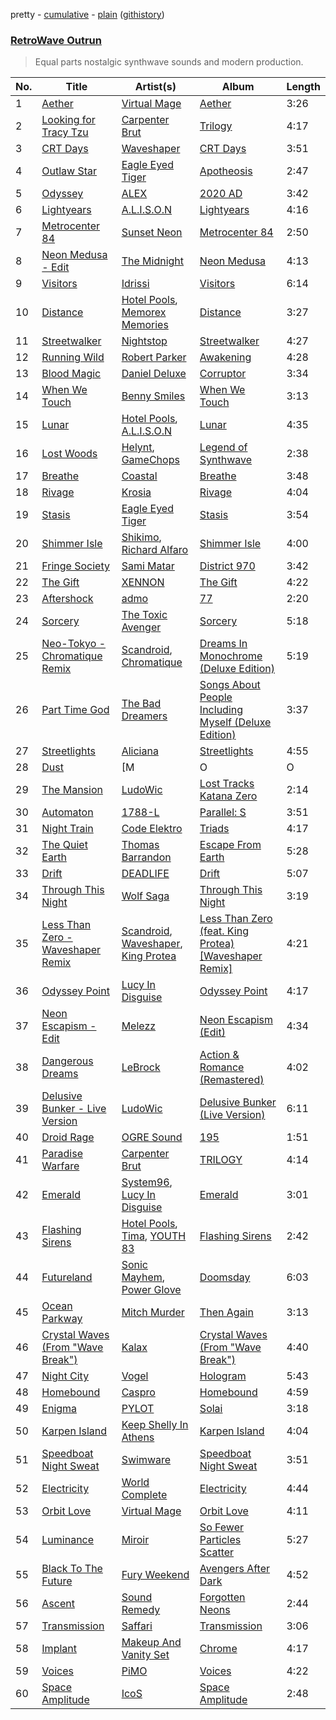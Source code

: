 pretty - [cumulative](/playlists/cumulative/RetroWave%20%20%20Outrun.md) - [plain](/playlists/plain/37i9dQZF1DXdLEN7aqioXM) ([githistory](https://github.githistory.xyz/vitokorn/spotify-playlist-archive/blob/master/playlists/plain/37i9dQZF1DXdLEN7aqioXM))

### [RetroWave   Outrun](https://open.spotify.com/playlist/37i9dQZF1DXdLEN7aqioXM)

> Equal parts nostalgic synthwave sounds and modern production.

| No. | Title | Artist(s) | Album | Length |
|---|---|---|---|---|
| 1 | [Aether](https://open.spotify.com/track/4OnuNLwvIgroDdTXX2k5dF) | [Virtual Mage](https://open.spotify.com/artist/1gEHdJ4DIEL2JuyRnNfMkt) | [Aether](https://open.spotify.com/album/1wI6LtwwxH0RU5eX2agIxe) | 3:26 |
| 2 | [Looking for Tracy Tzu](https://open.spotify.com/track/49zgQWxmae5SESFN60Dh33) | [Carpenter Brut](https://open.spotify.com/artist/1l2oLiukA9i5jEtIyNWIEP) | [Trilogy](https://open.spotify.com/album/42KmZSl5Yq3sY5TciEjW2b) | 4:17 |
| 3 | [CRT Days](https://open.spotify.com/track/4Svx0pOTJg9VVwkp8qX6Tr) | [Waveshaper](https://open.spotify.com/artist/4N55TE3vFODMR4BX5B9fnM) | [CRT Days](https://open.spotify.com/album/2Jj0uMFVjXFf3qfrfFpLDk) | 3:51 |
| 4 | [Outlaw Star](https://open.spotify.com/track/4BVfCHuKVvcJqeZ71QrGft) | [Eagle Eyed Tiger](https://open.spotify.com/artist/3nqTFzjmi1LLM6pn0TRMv8) | [Apotheosis](https://open.spotify.com/album/19iJ7OOS9XjyhFP7fomH1h) | 2:47 |
| 5 | [Odyssey](https://open.spotify.com/track/7BaoPkMMPX5LwdyyUSByKe) | [ALEX](https://open.spotify.com/artist/65sChHf6etCvSFdXn8NPUO) | [2020 AD](https://open.spotify.com/album/10CEe5Hjg0iHasl8Z2DbSa) | 3:42 |
| 6 | [Lightyears](https://open.spotify.com/track/02rds5Tq11O8DvnL5nVRU2) | [A.L.I.S.O.N](https://open.spotify.com/artist/3gi5McAv9c0qTjJ5jSmbL0) | [Lightyears](https://open.spotify.com/album/4oRu4hmwqqWRCqLAsnhET6) | 4:16 |
| 7 | [Metrocenter 84](https://open.spotify.com/track/3rxnmxTEqApa2ad9TWWDBx) | [Sunset Neon](https://open.spotify.com/artist/7LpQ9EjCi2klKhDUhAUa1s) | [Metrocenter 84](https://open.spotify.com/album/27FPwOv08GRvTHdzHFqfio) | 2:50 |
| 8 | [Neon Medusa - Edit](https://open.spotify.com/track/7y1WaVLlJHSpkn3Libyq7r) | [The Midnight](https://open.spotify.com/artist/2NFrAuh8RQdQoS7iYFbckw) | [Neon Medusa](https://open.spotify.com/album/33L3Re3mh0BdCV6vlSMPzf) | 4:13 |
| 9 | [Visitors](https://open.spotify.com/track/3zT42LxWW5YUFEZDukGp5x) | [Idrissi](https://open.spotify.com/artist/5KYjLxvBWL3P087kSFs3QF) | [Visitors](https://open.spotify.com/album/3pkzUcBrWi0QwOIvmsYEP0) | 6:14 |
| 10 | [Distance](https://open.spotify.com/track/1uPgXM9EoySFF0RBaYV2zI) | [Hotel Pools](https://open.spotify.com/artist/5bQ1u5yLlL2WZv49doSgRz), [Memorex Memories](https://open.spotify.com/artist/4IDMgbEiCgt9G7PRN62mrV) | [Distance](https://open.spotify.com/album/1akun3X9ysTZ8ZNI19MZfS) | 3:27 |
| 11 | [Streetwalker](https://open.spotify.com/track/17unhA5Gnc1nLFdg3dKmuO) | [Nightstop](https://open.spotify.com/artist/291Vz2qC5SVLJSKA5mrYij) | [Streetwalker](https://open.spotify.com/album/0jlkbUkGsmy37ncfhxlP68) | 4:27 |
| 12 | [Running Wild](https://open.spotify.com/track/5GW4OV86L01biK8qtOZBuq) | [Robert Parker](https://open.spotify.com/artist/0eEcbHGsAvOTCZzF5pg8GD) | [Awakening](https://open.spotify.com/album/76vQoFcrnFds9Kf0hJEfhQ) | 4:28 |
| 13 | [Blood Magic](https://open.spotify.com/track/37GD7jrPe7DubPim1i5kJI) | [Daniel Deluxe](https://open.spotify.com/artist/0OTY72l7CC7ynKzp6N2o5b) | [Corruptor](https://open.spotify.com/album/3p6hvxfVtP5u9jnp9Izqyh) | 3:34 |
| 14 | [When We Touch](https://open.spotify.com/track/4L9JfSWGhatpxfPPvEf46b) | [Benny Smiles](https://open.spotify.com/artist/6O1kKmQt2LuXaIgt2eKl2M) | [When We Touch](https://open.spotify.com/album/1x8Pv29DecQEtVm2Y7bLen) | 3:13 |
| 15 | [Lunar](https://open.spotify.com/track/0bsmxR1mIR9k6jvZMWfAK0) | [Hotel Pools](https://open.spotify.com/artist/5bQ1u5yLlL2WZv49doSgRz), [A.L.I.S.O.N](https://open.spotify.com/artist/3gi5McAv9c0qTjJ5jSmbL0) | [Lunar](https://open.spotify.com/album/7t5QcSntmnSv8wSI8KgJ9U) | 4:35 |
| 16 | [Lost Woods](https://open.spotify.com/track/78j8TTEo6VJ7VeeDItgvaJ) | [Helynt](https://open.spotify.com/artist/6wM3tYsLm3LMfEKIkl5SmY), [GameChops](https://open.spotify.com/artist/1T7zBkQCOCacKjbnmFX7cp) | [Legend of Synthwave](https://open.spotify.com/album/4TeZZfbu3rbifAjwiAAEq8) | 2:38 |
| 17 | [Breathe](https://open.spotify.com/track/1wdLaeNn73zbpYVqw8mlYz) | [Coastal](https://open.spotify.com/artist/54Eehq7Ls4ZXE8pdTTPClj) | [Breathe](https://open.spotify.com/album/7K3KhtyrxHyaMXO5YlB6in) | 3:48 |
| 18 | [Rivage](https://open.spotify.com/track/4HjiB1iZpyPmKkK9vdbfOX) | [Krosia](https://open.spotify.com/artist/3DMRmCWZFPz3IX8LUgoLVb) | [Rivage](https://open.spotify.com/album/59FX4d5jTvq06npU90Umbk) | 4:04 |
| 19 | [Stasis](https://open.spotify.com/track/2LfU1UULEXCJowBNN0JYBW) | [Eagle Eyed Tiger](https://open.spotify.com/artist/3nqTFzjmi1LLM6pn0TRMv8) | [Stasis](https://open.spotify.com/album/5RvcTonOIaS7wqczITqjng) | 3:54 |
| 20 | [Shimmer Isle](https://open.spotify.com/track/4MaEEuFFPYgOQQ2ibvcCsY) | [Shikimo](https://open.spotify.com/artist/322yxVmKeH1lKYRKEAXGhe), [Richard Alfaro](https://open.spotify.com/artist/4fQSVfiu7jVEHsMTdAPols) | [Shimmer Isle](https://open.spotify.com/album/3JHqSgeaDvreMmVXz5ajjU) | 4:00 |
| 21 | [Fringe Society](https://open.spotify.com/track/6HXVNP9mGsbTKG6ovKLzcH) | [Sami Matar](https://open.spotify.com/artist/7ijAT5OUQFiBr68fogQHx1) | [District 970](https://open.spotify.com/album/73BbOuK29VLWmFXDVSWqWd) | 3:42 |
| 22 | [The Gift](https://open.spotify.com/track/5HiEFZ9EA39DUl85a8cSU6) | [XENNON](https://open.spotify.com/artist/5rzJf5cQnYXZx69aRQTato) | [The Gift](https://open.spotify.com/album/0TJADU9Q53M50AnE0xVgRn) | 4:22 |
| 23 | [Aftershock](https://open.spotify.com/track/6gniSmkKkkwdjqBbUH3ebT) | [admo](https://open.spotify.com/artist/6azdwGecDNGbIpCpOOdWsG) | [77](https://open.spotify.com/album/6Ow6ZKzYPjeTCR2HcqJi3v) | 2:20 |
| 24 | [Sorcery](https://open.spotify.com/track/4HWC8Ymr2TlkTo97ttMiIq) | [The Toxic Avenger](https://open.spotify.com/artist/5zExRf0VQCl3GO4Jrj8r0s) | [Sorcery](https://open.spotify.com/album/4IYbrkAnrVG6gtK4vDJvIn) | 5:18 |
| 25 | [Neo-Tokyo - Chromatique Remix](https://open.spotify.com/track/4994qi4UjoPStjsbUB8AAF) | [Scandroid](https://open.spotify.com/artist/27qG899eLldfpYtPr3S3NJ), [Chromatique](https://open.spotify.com/artist/5cUt6SCHBrAWbxJqfnR275) | [Dreams In Monochrome (Deluxe Edition)](https://open.spotify.com/album/7GY9n06edzOtqE8OMubV8F) | 5:19 |
| 26 | [Part Time God](https://open.spotify.com/track/14juitXdt9JqvBQAQP3i5L) | [The Bad Dreamers](https://open.spotify.com/artist/71Char2jLgXkG97fBjqNNY) | [Songs About People Including Myself (Deluxe Edition)](https://open.spotify.com/album/6fobonORNgQ7qPTGdCOkEC) | 3:37 |
| 27 | [Streetlights](https://open.spotify.com/track/2WincdoOjqG634OcRGqWPA) | [Aliciana](https://open.spotify.com/artist/6wQeEO3ng0djPuPAnrw6Jv) | [Streetlights](https://open.spotify.com/album/6qZrS55kZSo6pIvxv4ElIF) | 4:55 |
| 28 | [Dust](https://open.spotify.com/track/5UFXAE1QXIGnmALcrQ4DgZ) | [M|O|O|N](https://open.spotify.com/artist/0M2HHtY3OOQzIZxrHkbJLT) | [Particles](https://open.spotify.com/album/3RxVWDJQBliYc65AFr9IIq) | 5:02 |
| 29 | [The Mansion](https://open.spotify.com/track/2P8m9NgakN6EUBIyio0GuD) | [LudoWic](https://open.spotify.com/artist/4iH5e8eV3hGNCzhFwr1cND) | [Lost Tracks Katana Zero](https://open.spotify.com/album/1JevHX8xxEtOlT4nOL8EcB) | 2:14 |
| 30 | [Automaton](https://open.spotify.com/track/6rXoA0cB6iWGY8LvlY1e8B) | [1788-L](https://open.spotify.com/artist/7oB4pCSzvvRtZka6DxXUfN) | [Parallel: S](https://open.spotify.com/album/59h7GpKrIO5bFUDE2ZoPfw) | 3:51 |
| 31 | [Night Train](https://open.spotify.com/track/7nwMY3U4zhXQLQsjX8gwzf) | [Code Elektro](https://open.spotify.com/artist/3FIZFOkx25ESPENGx6st5w) | [Triads](https://open.spotify.com/album/3K48lplYXbQSc87pfuJ0Pa) | 4:17 |
| 32 | [The Quiet Earth](https://open.spotify.com/track/0PHCiGvt7VKV2XVsCGZFIJ) | [Thomas Barrandon](https://open.spotify.com/artist/5HaHjEOMBZBDiMXP7Wz1Zr) | [Escape From Earth](https://open.spotify.com/album/1M1CnN0sw2QUdhjNhBQMIP) | 5:28 |
| 33 | [Drift](https://open.spotify.com/track/5FqMFN6enobvl6ojiTt98J) | [DEADLIFE](https://open.spotify.com/artist/6YAOorJSNGWyH8m9N7cDeX) | [Drift](https://open.spotify.com/album/6KqNzVNnKYzhkHYVnFxirn) | 5:07 |
| 34 | [Through This Night](https://open.spotify.com/track/4yRsZmx9UTbCGA6fy957ur) | [Wolf Saga](https://open.spotify.com/artist/0Lwn2PjwIw7QaoN7gHyqCA) | [Through This Night](https://open.spotify.com/album/4Rv2lK5ME3ebeJX8cmF70l) | 3:19 |
| 35 | [Less Than Zero - Waveshaper Remix](https://open.spotify.com/track/3HwJmPyOpvA2uzQ9U48yP5) | [Scandroid](https://open.spotify.com/artist/27qG899eLldfpYtPr3S3NJ), [Waveshaper](https://open.spotify.com/artist/4N55TE3vFODMR4BX5B9fnM), [King Protea](https://open.spotify.com/artist/3PwDndbBVU4u5Pgvx0mf9c) | [Less Than Zero (feat. King Protea) [Waveshaper Remix]](https://open.spotify.com/album/0ii4KfMrtI7OSNfHnJj8S4) | 4:21 |
| 36 | [Odyssey Point](https://open.spotify.com/track/4yAbkwL4TVGx3SPLymUL4L) | [Lucy In Disguise](https://open.spotify.com/artist/1FwlK3oTrK60CBk54koZJg) | [Odyssey Point](https://open.spotify.com/album/5IVdG5UgyB1oXQGrMa8F56) | 4:17 |
| 37 | [Neon Escapism - Edit](https://open.spotify.com/track/42Xlg8cKifyHQ8sFgaUBmt) | [Melezz](https://open.spotify.com/artist/7x1EFL4BItTrsqEP8u0CZQ) | [Neon Escapism (Edit)](https://open.spotify.com/album/6jmwxY4XJLKcKnHJKOjK6A) | 4:34 |
| 38 | [Dangerous Dreams](https://open.spotify.com/track/1hFQfBk8Nl8YnfD6a2xGfB) | [LeBrock](https://open.spotify.com/artist/461TaZqofVfcQo2wtMwnQJ) | [Action & Romance (Remastered)](https://open.spotify.com/album/0xpMKiD0WGBHBGQfYRPubw) | 4:02 |
| 39 | [Delusive Bunker - Live Version](https://open.spotify.com/track/7gszCJRsbb0baUr58th2Qt) | [LudoWic](https://open.spotify.com/artist/4iH5e8eV3hGNCzhFwr1cND) | [Delusive Bunker (Live Version)](https://open.spotify.com/album/6Aqfd6vOumuBEXGCmr96j0) | 6:11 |
| 40 | [Droid Rage](https://open.spotify.com/track/6BzXcsB6HhmO7yQ7qBjK48) | [OGRE Sound](https://open.spotify.com/artist/1cSXroP62yDewheYORCPoj) | [195](https://open.spotify.com/album/6rXwhbgEy5Kiss3ETnuxuC) | 1:51 |
| 41 | [Paradise Warfare](https://open.spotify.com/track/7MwjanOxjvV2ILQPfOKIIm) | [Carpenter Brut](https://open.spotify.com/artist/1l2oLiukA9i5jEtIyNWIEP) | [TRILOGY](https://open.spotify.com/album/0io5pe55YRCTVqEjwlOBdN) | 4:14 |
| 42 | [Emerald](https://open.spotify.com/track/3j0R8oOFx3tW8owV1ezt0s) | [System96](https://open.spotify.com/artist/5NgUA4FZtrzQPgSdbAkoXn), [Lucy In Disguise](https://open.spotify.com/artist/1FwlK3oTrK60CBk54koZJg) | [Emerald](https://open.spotify.com/album/2daD1BDrdh6yK9evj3jm8q) | 3:01 |
| 43 | [Flashing Sirens](https://open.spotify.com/track/2Qo0EdObfe4sCsiR7grstZ) | [Hotel Pools](https://open.spotify.com/artist/5bQ1u5yLlL2WZv49doSgRz), [Tima](https://open.spotify.com/artist/1rDy96MTvvmWDAbIg6B6o4), [YOUTH 83](https://open.spotify.com/artist/5Yn2L5pqTDEymWBHXfor7f) | [Flashing Sirens](https://open.spotify.com/album/4bNmE4x4vOL6oY32I33dvf) | 2:42 |
| 44 | [Futureland](https://open.spotify.com/track/5UrCArd6UDDR2EPFOeWCxb) | [Sonic Mayhem](https://open.spotify.com/artist/4q2KeruDOYFXarHwsLA2eK), [Power Glove](https://open.spotify.com/artist/0dalJaAT80lKfkZsC86lnW) | [Doomsday](https://open.spotify.com/album/3PFjjWI0IHpR7Sjo4ackKP) | 6:03 |
| 45 | [Ocean Parkway](https://open.spotify.com/track/1uloqdf6spYzacVShYYsMU) | [Mitch Murder](https://open.spotify.com/artist/7eOzCiTklgHxfpf6Mb3D2e) | [Then Again](https://open.spotify.com/album/48u42pkXw9wIIp3LZyfjk3) | 3:13 |
| 46 | [Crystal Waves (From "Wave Break")](https://open.spotify.com/track/4MxlFlAqGSnNMYYXne6Fer) | [Kalax](https://open.spotify.com/artist/2o88SjmtVVVyCmTGCuSPoY) | [Crystal Waves (From "Wave Break")](https://open.spotify.com/album/54hp6mvPDPZgVUFbWOK3N5) | 4:40 |
| 47 | [Night City](https://open.spotify.com/track/2wRfmI3v2REarKJFzuzO46) | [Vogel](https://open.spotify.com/artist/0IPgmXKtAVL8x0Gwqc2SuM) | [Hologram](https://open.spotify.com/album/3VNyqCIJ1pfmiTnHRHw4ox) | 5:43 |
| 48 | [Homebound](https://open.spotify.com/track/1M7tv8CnuKzTVK4otfr355) | [Caspro](https://open.spotify.com/artist/2jtjyIKx9XY1wuIc5UKwSp) | [Homebound](https://open.spotify.com/album/6Mcfma2p4CnEQhCICR81iq) | 4:59 |
| 49 | [Enigma](https://open.spotify.com/track/1i3F8GA8NrSkvUi7LSkacK) | [PYLOT](https://open.spotify.com/artist/3ZLe7OttXFn3JOPVZ9Vrr0) | [Solai](https://open.spotify.com/album/1bYzU5vcNDHjnsJIpBtPvf) | 3:18 |
| 50 | [Karpen Island](https://open.spotify.com/track/09U5UJaUJM9PPVGLtJpfBo) | [Keep Shelly In Athens](https://open.spotify.com/artist/15cJEqQvfVczJK2DVdY6DV) | [Karpen Island](https://open.spotify.com/album/3cQfF7a7qLoeE8L2IIPUqq) | 4:04 |
| 51 | [Speedboat Night Sweat](https://open.spotify.com/track/3sgFYGElABoVcyPHNCKyki) | [Swimware](https://open.spotify.com/artist/4aoqU9IlofUpiw9CWk9siH) | [Speedboat Night Sweat](https://open.spotify.com/album/0Jd5r7NN4zeP20n1BXrs0r) | 3:51 |
| 52 | [Electricity](https://open.spotify.com/track/1TWff8ZiKIf6cD52hxTwM7) | [World Complete](https://open.spotify.com/artist/7kmiMqEnJID3dyEfU3vdWq) | [Electricity](https://open.spotify.com/album/0PCg9PBozjRXfNkCyqT6Yx) | 4:44 |
| 53 | [Orbit Love](https://open.spotify.com/track/5xhWjK9OOzPyzBlAEQm3yn) | [Virtual Mage](https://open.spotify.com/artist/1gEHdJ4DIEL2JuyRnNfMkt) | [Orbit Love](https://open.spotify.com/album/59uVepuwdR3cM7KdLt0LoY) | 4:11 |
| 54 | [Luminance](https://open.spotify.com/track/0BxJspnDFiFfaOgOf0mSlw) | [Miroir](https://open.spotify.com/artist/4bFpWwKSDiCDBUbYwX59aX) | [So Fewer Particles Scatter](https://open.spotify.com/album/49VWM8s5jKyfJdBcwJ4tDH) | 5:27 |
| 55 | [Black To The Future](https://open.spotify.com/track/3RZZ8KnNq63Isfqo67KI4W) | [Fury Weekend](https://open.spotify.com/artist/7KxS1dL7Q7jxMkyb2ZvzXH) | [Avengers After Dark](https://open.spotify.com/album/1fnYuEIp9Vk5nbgDKcRfsi) | 4:52 |
| 56 | [Ascent](https://open.spotify.com/track/0kDaCo0U2UcaM3SgZ1Ji7X) | [Sound Remedy](https://open.spotify.com/artist/1UtzKaSQyctQO8GN8EyzOn) | [Forgotten Neons](https://open.spotify.com/album/4tYoCKB747FuIqJCrLho7o) | 2:44 |
| 57 | [Transmission](https://open.spotify.com/track/1gA8J5GAooJ3kx4YOj6GZg) | [Saffari](https://open.spotify.com/artist/4geZSVxo3NmU8J6Vpm4j6B) | [Transmission](https://open.spotify.com/album/5OcuXU4YAlttA7FZtxMUrw) | 3:06 |
| 58 | [Implant](https://open.spotify.com/track/3xG8Xcrke8F1gfYjzQE1Le) | [Makeup And Vanity Set](https://open.spotify.com/artist/5iJnzz8Lfh1U3XQpBw95J3) | [Chrome](https://open.spotify.com/album/1l7syt0vWShqSgBROokbCt) | 4:17 |
| 59 | [Voices](https://open.spotify.com/track/3kDFfJ5LqbAU6QS5OQF2dO) | [PiMO](https://open.spotify.com/artist/7ADKytIkgNPkHWSJTiqTb0) | [Voices](https://open.spotify.com/album/7oZUv3hAyuyBIuf5XzfQPz) | 4:22 |
| 60 | [Space Amplitude](https://open.spotify.com/track/1i1SfCWBq5xqNG4m5WtQKv) | [IcoS](https://open.spotify.com/artist/41GQStG7yqyPqbOKvouab8) | [Space Amplitude](https://open.spotify.com/album/0wel2m8VmYeR7ZnZZEZzu8) | 2:48 |